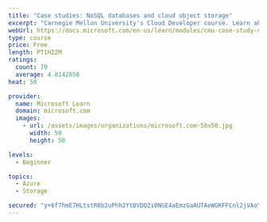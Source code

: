 ```yaml
---
title: "Case studies: NoSQL databases and cloud object storage"
excerpt: "Carnegie Mellon University's Cloud Developer course. Learn about two more types of storage - NoSQL databases and object storage - with case studies from industry."
webUrl: https://docs.microsoft.com/en-us/learn/modules/cmu-case-study-nosql-databases/
type: course
price: Free
length: PT1H22M
ratings:
  count: 70
  average: 4.8142858
heat: 50

provider:
  name: Microsoft Learn
  domain: microsoft.com
  images:
    - url: /assets/images/organizations/microsoft.com-50x50.jpg
      width: 50
      height: 50

levels:
  - Beginner

topics:
  - Azure
  - Storage

secured: "y+6f7hmE7HLtstR8b2uPhh2YtBVDQ2i0NGE4aEmzGaAUTAeWGKFFCnl2jVAoYY+S2iSQHkYbtvKtOi9yuP+wrH6yPFAmD598fYFBGISdc4b/g2Q0IJn2KPNOuy6WzUE5l76MzvDvWEgrgVMpQ+TkcKDhFbtZkOIT6uhoPYGurr1wTBrLan7OY6G6bZOCafXemuRqwiMjv9o6xJiwRzU/RfUHpQ8SVj7hkU1SoRb9DrFl8rFGNb3kvQh25FKl4PWJa6L1v6hkaVVjrdDJlhaRtGx7TDgg6aLfJz3GF/Vm6uigxje96LA1uU8hNmSDOMt/T8PDnmcXKYI+ksc996mPGFGIgIY9bMBReS90srrbwf4wsIVUElKK3oXwpGs2IeQwhI84YJztUZO4re9/wdmaAdnQ3z8AFQ19iOPdvHDFWlc=;SG1AzDJjei0zOLMvQSyFmg=="
---
```


